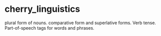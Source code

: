 cherry_linguistics
==================

plural form of nouns. comparative form and superlative forms. Verb tense. Part-of-speech tags for words and phrases.
